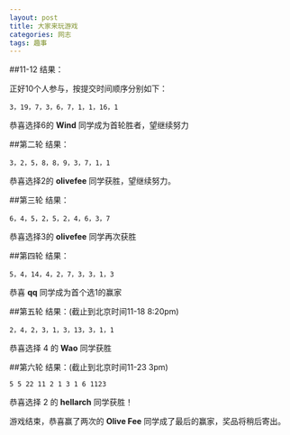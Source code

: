 ```yaml
---
layout: post
title: 大家来玩游戏
categories: 网志
tags: 趣事
---
```

##11-12 结果：

正好10个人参与，按提交时间顺序分别如下：

``3，19，7，3，6，7，1，1，16，1``

恭喜选择6的 **Wind** 同学成为首轮胜者，望继续努力

##第二轮 结果：

``3，2，5，8，8，9，3，7，1，1``

恭喜选择2的 **olivefee** 同学获胜，望继续努力。

##第三轮 结果：

``6，4，5，2，5，2，4，6，3，7``

恭喜选择3的 **olivefee** 同学再次获胜

##第四轮 结果：

``5，4，14，4，2，7，3，3，1，3``

恭喜 **qq** 同学成为首个选1的赢家

##第五轮 结果：(截止到北京时间11-18 8:20pm)

``2，4，2，3，1，3，13，3，1，1``

恭喜选择 4 的 **Wao** 同学获胜

##第六轮 结果：(截止到北京时间11-23 3pm)

``5 5 22 11 2 1 3 1 6 1123``

恭喜选择 2 的 **hellarch** 同学获胜！

游戏结束，恭喜赢了两次的 **Olive Fee** 同学成了最后的赢家，奖品将稍后寄出。
